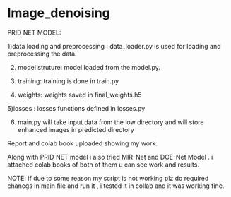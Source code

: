 # Image_denoising

PRID NET MODEL:

1)data loading and preprocessing :
                                 data_loader.py is used for loading and preprocessing the data.

2) model struture:
                   model loaded from the model.py.
3) training:
                   training is done in train.py

4) weights:
               weights saved in final_weights.h5

5)losses :
             losses functions defined in losses.py

6) main.py will take input data from the low directory and will store enhanced images in predicted directory

Report and colab book uploaded showing my work.


Along with PRID NET model i also tried MIR-Net and DCE-Net Model . i attached colab books of both of them u can see work and results.

NOTE: if due to some reason my script is not working plz do required chanegs in main file and run it , i tested it in collab and it was working fine.
